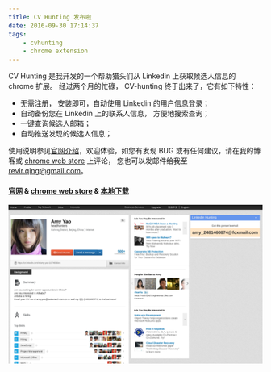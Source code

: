 ```yaml
---
title: CV Hunting 发布啦
date: 2016-09-30 17:14:37
tags:
    - cvhunting
    - chrome extension
---
```

CV Hunting 是我开发的一个帮助猎头们从 Linkedin 上获取候选人信息的 chrome 扩展。 经过两个月的忙碌， CV-hunting 终于出来了，它有如下特性：

* 无需注册， 安装即可，自动使用 Linkedin 的用户信息登录；
* 自动备份您在 Linkedin 上的联系人信息， 方便地搜索查询；
* 一键查询候选人邮箱；
* 自动推送发现的候选人信息；

使用说明参见[官网介绍](www.cvhunting.com/use-help.html)，欢迎体验，如您有发现 BUG 或有任何建议，请在我的博客或 [chrome web store](https://chrome.google.com/webstore/detail/cv-hunting/onjhjfmflpenlonkkipmnknbeikecoee) 上评论， 您也可以发邮件给我至 [revir.qing@gmail.com](mailto:revir.qing@gmail.com)。

#### [官网](http://www.cvhunting.com) & [chrome web store](https://chrome.google.com/webstore/detail/cv-hunting/onjhjfmflpenlonkkipmnknbeikecoee) & [本地下载](http://www.cvhunting.com/download-help.html)

![Alt text](/img/post/b.png)


